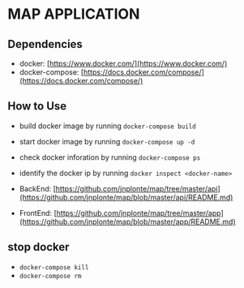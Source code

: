 # MAP APPLICATION


## Dependencies
* docker: [https://www.docker.com/](https://www.docker.com/)
* docker-compose: [https://docs.docker.com/compose/](https://docs.docker.com/compose/)

## How to Use
* build docker image by running `docker-compose build`
* start docker image by running `docker-compose up -d`
* check docker inforation by running `docker-compose ps`
* identify the docker ip by running `docker inspect <docker-name>`


* BackEnd: [https://github.com/jnplonte/map/tree/master/api](https://github.com/jnplonte/map/blob/master/api/README.md)
* FrontEnd: [https://github.com/jnplonte/map/tree/master/app](https://github.com/jnplonte/map/blob/master/app/README.md)


## stop docker
* `docker-compose kill`
* `docker-compose rm`
